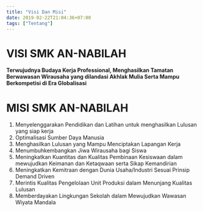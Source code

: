 ```yaml
---
title: "Visi Dan Misi"
date: 2019-02-22T21:04:36+07:00
tags: ["Tentang"]
---
```


# VISI SMK AN-NABILAH

**Terwujudnya Budaya Kerja Professional, Menghasilkan Tamatan Berwawasan Wirausaha yang dilandasi Akhlak Mulia Serta Mampu Berkompetisi di Era Globalisasi**

# MISI SMK AN-NABILAH

1. Menyelenggarakan Pendidikan dan Latihan untuk menghasilkan Lulusan yang siap kerja
2. Optimalisasi Sumber Daya Manusia
3. Menghasilkan Lulusan yang Mampu Menciptakan Lapangan Kerja
4. Menumbuhkembangkan Jiwa Wirausaha bagi Siswa
5. Meningkatkan Kuantitas dan Kualitas Pembinaan Kesiswaan dalam mewujudkan Keimanan dan Ketaqwaan serta Sikap Kemandirian
6. Meningkatkan Kemitraan dengan Dunia Usaha/Industri Sesuai Prinsip Demand Driven
7. Merintis Kualitas Pengelolaan Unit Produksi dalam Menunjang Kualitas Lulusan
8. Memberdayakan Lingkungan Sekolah dalam Mewujudkan Wawasan Wiyata Mandala

